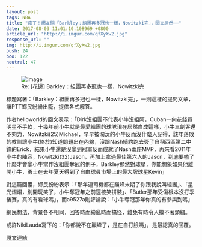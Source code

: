 ```yaml
---
layout: post
tags: NBA
title: "瘋了！網友問「Barkley：組團再多冠也一樣，Nowitzki完」，回文居然⋯⋯"
date: 2017-08-03 11:01:10.108969 +0800
article_url: "http://i.imgur.com/qfXyXw2.jpg"
response_url: ""
img: http://i.imgur.com/qfXyXw2.jpg
push: 24
boo: 122
neutral: 47
---
```


<figure>
<img src="http://i.imgur.com/qfXyXw2.jpg" alt="image">
<figcaption>
Re: [花邊] Barkley：組團再多冠也一樣，Nowitzki完
</figcaption>
</figure>



標題寫著：「Barkley：組團再多冠也一樣，Nowitzki完」，一則這樣的提問文章，讓PTT鄉民紛紛出籠，提供各式解答。

作者helloworld的回文表示：「Dirk沒組團不代表小牛沒組阿，Cuban一向花錢買明星不手軟，十幾年前小牛就是最愛組團的球隊現在居然白成這樣，小牛三劍客還不夠力，Nowitzki(25)Michael，早早被淘汰的小牛反而沒什麼人記得，該年落敗的教訓讓小牛(終於)知道問題出在內線，沒跟Nash續約跑去簽了自稱西區第二中鋒的Erick，結果小牛還是沒拿到冠軍反而成就了Nash兩座MVP，再來看2011年小牛的陣容，Nowitzki(32)Jason，再加上拿過最佳第六人的Jason，到底要嗑了什麼才會拿小牛當作沒組團奪冠的例子，Barkley顯然對球星，你能想象如果他離開小牛，勇士在去年夏天得到了自由球員市場上的最大牌球星Kevin」

對這篇回覆，鄉民紛紛表示：「那年連司機都在巔峰末期了你跟我說叫組團」、「星光熠熠，別開玩笑了，小牛奪冠年之前還被笑拼裝」、「Butler那年受傷根本沒打季後賽，真的有看球嗎」，而a9527a則評論說：「小牛奪冠那年你真的有參與到嗎」

網民想法、背景各不相同，回答時而紛亂時而搞怪，難免有時令人摸不著頭緒。

或許NikiLauda寫下的：「你都說不在巔峰了，是在自打臉嗎」，是最認真的回覆。

<a href = "https://www.ptt.cc/bbs/NBA/M.1501137077.A.B7D.html">原文連結</a>

